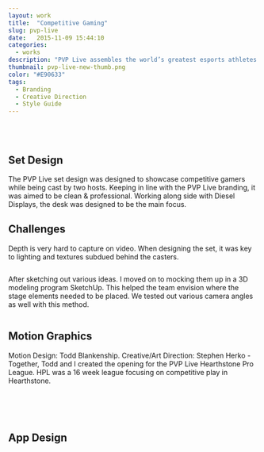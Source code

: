 ```yaml
---
layout: work
title:  "Competitive Gaming"
slug: pvp-live
date:   2015-11-09 15:44:10
categories:
  - works
description: "PVP Live assembles the world’s greatest esports athletes and provides them with a platform to perform at the highest pinnacles of competitive gaming. Polished productions offer the excitement and entertainment of gaming bridged with the intensity and history-making of traditional sports."
thumbnail: pvp-live-new-thumb.png
color: "#E90633"
tags:
  - Branding
  - Creative Direction
  - Style Guide
---
```


<!-- banner -->
<img src="img/work/pvp-live/pvplive-banner.png" alt="">

<!-- branding -->
<div class="container">
  <div class="grid col-6 col-1-at-M push-down-XXL">
    <div>
      <img src="/img/work/pvp-live/pvp-live-branding-2.jpg" alt="">
    </div>
    <div>
      <img src="/img/work/pvp-live/pvp-live-branding-1.jpg" alt="">
    </div>
  </div>
</div>

<!-- branding -->
<div class="container">
  <div class="grid col-6 col-1-at-M">
    <div>
      <img src="/img/work/pvp-live/pvp-live-branding-5.jpg" alt="">
    </div>
    <div>
      <img src="/img/work/pvp-live/pvp-live-branding-6.jpg" alt="">
    </div>
  </div>
</div>

<!-- ![PVP Live Branding](/img/work/pvp-live/pvp-live-branding-3.jpg) -->

<!-- ![PVP Live Branding](/img/work/pvp-live/pvp-live-branding-4.jpg) -->

<!-- ![PVP Live Branding](/img/work/pvp-live/pvp-live-branding-5.jpg) -->

<!-- ![PVP Live Branding](/img/work/pvp-live/pvp-live-branding-6.jpg) -->

<!-- ![PVP Live Branding](/img/work/pvp-live/pvp-live-branding-7.jpg) -->

<br>
<br>

<!-- set design -->
<div class="container push-down-XXL">
  <h2 class="display">Set Design</h2>
  <div class="grid col-6">
    <div>
      <p>The PVP Live set design was designed to showcase competitive gamers while being cast by two hosts. Keeping in line with the PVP Live branding, it was aimed to be clean & professional. Working along side with Diesel Displays, the desk was designed to be the main focus.</p>
    </div>
    <div>
      <h2>Challenges</h2>
      <p>Depth is very hard to capture on video. When designing the set, it was key to lighting and textures subdued behind the casters.</p>
    </div>
  </div>
</div>

<div class="container push-down-XXL">
  <img src="/img/work/pvp-live-set/hpl-1.jpg" alt="">
</div>

<!-- set design sketches -->
<div class="container push-down-XXL">
  <div class="grid col-3-3">
    <div>
      <img src="/img/work/pvp-live-set/hpl-11.jpg" alt="">
    </div>
    <div>
      <img src="/img/work/pvp-live-set/hpl-12.jpg" alt="">
    </div>
  </div>
</div>

<!-- model renders -->
<div class="container">
  <div class="grid col-8-4">
    <div>
      <p>After sketching out various ideas. I moved on to mocking them up in a 3D modeling program SketchUp. This helped the team envision where the stage elements needed to be placed. We tested out various camera angles as well with this method.</p>
    </div>
  </div>
  <div class="grid col-6">
    <div>
      <img src="/img/work/pvp-live/model-1.png" alt="">
    </div>
    <div>
      <img src="/img/work/pvp-live/model-2.png" alt="">
    </div>
    <div>
      <img src="/img/work/pvp-live/model-3.png" alt="">
    </div>
    <div>
      <img src="/img/work/pvp-live/model-5.png" alt="">
    </div>
  </div>
</div>


<div class="container push-down-XXL">
  <div class="grid">
    <img src="/img/work/pvp-live-set/hpl-3.jpg" alt="">
  </div>
</div>

<!-- motion graphics -->
<div class="container">
  <div class="grid col-8-4">
    <div>
      <h2 class="display">Motion Graphics</h2>
      <p>Motion Design: Todd Blankenship. Creative/Art Direction: Stephen Herko - Together, Todd and I created the opening for the PVP Live Hearthstone Pro League. HPL was a 16 week league focusing on competitive play in Hearthstone.</p>
    </div>
  </div>
  <div class="grid col-6">
      <img src="/img/work/network-reel/network-reel-1.jpg" alt="">
      <img src="/img/work/network-reel/network-reel-2.jpg" alt="">
      <img src="/img/work/network-reel/network-reel-3.jpg" alt="">
      <img src="/img/work/network-reel/network-reel-4.jpg" alt="">
      <img src="/img/work/network-reel/network-reel-5.jpg" alt="">
      <img src="/img/work/pvp-live/network-reel-6.jpg" alt="">
  </div>
</div>



<!-- ![PVP Live Network Reel]()

![PVP Live Network Reel]() -->

<!-- ![](/img/work/pvp-live-cover/presentation-5.png)

![](/img/work/pvp-live-cover/presentation-3.jpg)

![](/img/work/pvp-live-cover/presentation-4.jpg)

![](/img/work/pvp-live-cover/presentation-2.png) -->

<div class="container">
  <div class="grid">
    <img src="/img/work/pvp-live-set/hpl-1.jpg" alt="">
    <img src="/img/work/pvp-live-set/hpl-3.jpg" alt="">
    <img src="/img/work/pvp-live-set/hpl-5.jpg" alt="">
    <img src="/img/work/pvp-live-set/hpl-6.jpg" alt="">
    <img src="/img/work/pvp-live-set/hpl-8.jpg" alt="">
    <img src="/img/work/pvp-live-set/hpl-9.jpg" alt="">
    <img src="/img/work/pvp-live-set/hpl-10.jpg" alt="">
  </div>
</div>

<!-- ## Site
<div class="grid col-8-4">
pvplive.net focuses on supplying stats, analytics, and predictions for major titles in the Esports market. It was designed with HTML5, css3, PHP5 and JQuery. Built with a custom CMS from the ground up, everything was designed from scratch. This project taught the team a lot about scalability within the code and database structure. Tools like gulp.js, git, BEM methodology,  JQuery, and team problem solving became invaluable to building this site.
</div>

![PVP Live website](/img/work/pvp-live-web/homepage.jpg)

![PVP Live website](/img/work/pvp-live-web/player-page.jpg)

![PVP Live website](/img/work/pvp-live-web/player-class-page.jpg) -->

<br>


<!-- app design -->
<div class="container push-down-XXL">
  <div class="grid col-8-4">
    <div>
      <h2 class="display">App Design</h2>
    </div>
    <div></div>
  </div>
</div>

<div class="container push-down-XXL">
  <img src="/img/work/pvp-live-app/pvp-live-app.jpg" alt="">
</div>

<div class="container">
  <div class="grid col-6 col-1-at-M push-down-XXL">
    <div>
      <img src="/img/work/pvp-live-app/1.jpg" alt="">
    </div>
    <div>
      <img src="/img/work/pvp-live-app/2.jpg" alt="">
    </div>
  </div>

  <div class="grid col-6 col-1-at-M push-down-XXL">
    <div>
      <img src="/img/work/pvp-live-app/3.jpg" alt="">
    </div>
    <div>
      <img src="/img/work/pvp-live-app/4.jpg" alt="">
    </div>
  </div>
</div>
